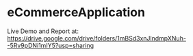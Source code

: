# eCommerceApplication

Live Demo and Report at: https://drive.google.com/drive/folders/1mBSd3xnJlndmpXNuh--5Rv9pDNi1mIY5?usp=sharing
